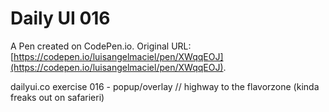 # Daily UI 016

A Pen created on CodePen.io. Original URL: [https://codepen.io/luisangelmaciel/pen/XWqqEOJ](https://codepen.io/luisangelmaciel/pen/XWqqEOJ).

dailyui.co exercise 016 - popup/overlay // highway to the flavorzone
(kinda freaks out on safarieri)
